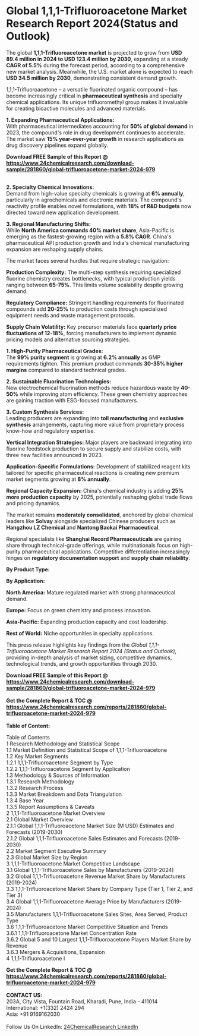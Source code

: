 <h1>Global 1,1,1-Trifluoroacetone Market Research Report 2024(Status and Outlook)</h1><p>The global <strong>1,1,1-Trifluoroacetone market</strong> is projected to grow from <strong>USD 89.4 million in 2024 to USD 123.4 million by 2030</strong>, expanding at a steady <strong>CAGR of 5.5%</strong> during the forecast period, according to a comprehensive new market analysis. Meanwhile, the U.S. market alone is expected to reach <strong>USD 34.5 million by 2030</strong>, demonstrating consistent demand growth.</p><p>1,1,1-Trifluoroacetone – a versatile fluorinated organic compound – has become increasingly critical in <strong>pharmaceutical synthesis</strong> and specialty chemical applications. Its unique trifluoromethyl group makes it invaluable for creating bioactive molecules and advanced materials.</p><p><strong>1. Expanding Pharmaceutical Applications:</strong><br>
With pharmaceutical intermediates accounting for <strong>50% of global demand</strong> in 2023, the compound's role in drug development continues to accelerate. The market saw <strong>15% year-over-year growth</strong> in research applications as drug discovery pipelines expand globally.</p><div><b>Download FREE Sample of this Report @ 
            <a href="https://www.24chemicalresearch.com/download-sample/281860/global-trifluoroacetone-market-2024-979">
            https://www.24chemicalresearch.com/download-sample/281860/global-trifluoroacetone-market-2024-979</a></b></div><br><p><strong>2. Specialty Chemical Innovations:</strong><br>
Demand from high-value specialty chemicals is growing at <strong>6% annually</strong>, particularly in agrochemicals and electronic materials. The compound's reactivity profile enables novel formulations, with <strong>18% of R&amp;D budgets</strong> now directed toward new application development.</p><p><strong>3. Regional Manufacturing Shifts:</strong><br>
While <strong>North America commands 40% market share</strong>, Asia-Pacific is emerging as the fastest-growing region with a <strong>5.8% CAGR</strong>. China's pharmaceutical API production growth and India's chemical manufacturing expansion are reshaping supply chains.</p><p>The market faces several hurdles that require strategic navigation:</p><p><strong>Production Complexity:</strong> The multi-step synthesis requiring specialized fluorine chemistry creates bottlenecks, with typical production yields ranging between <strong>65-75%</strong>. This limits volume scalability despite growing demand.</p><p><strong>Regulatory Compliance:</strong> Stringent handling requirements for fluorinated compounds add <strong>20-25%</strong> to production costs through specialized equipment needs and waste management protocols.</p><p><strong>Supply Chain Volatility:</strong> Key precursor materials face <strong>quarterly price fluctuations of 12-18%</strong>, forcing manufacturers to implement dynamic pricing models and alternative sourcing strategies.</p><p><strong>1. High-Purity Pharmaceutical Grades:</strong><br>
The <strong>99% purity segment</strong> is growing at <strong>6.2% annually</strong> as GMP requirements tighten. This premium product commands <strong>30-35% higher margins</strong> compared to standard technical grades.</p><p><strong>2. Sustainable Fluorination Technologies:</strong><br>
New electrochemical fluorination methods reduce hazardous waste by <strong>40-50%</strong> while improving atom efficiency. These green chemistry approaches are gaining traction with ESG-focused manufacturers.</p><p><strong>3. Custom Synthesis Services:</strong><br>
Leading producers are expanding into <strong>toll manufacturing</strong> and <strong>exclusive synthesis</strong> arrangements, capturing more value from proprietary process know-how and regulatory expertise.</p><p><strong>Vertical Integration Strategies:</strong> Major players are backward integrating into fluorine feedstock production to secure supply and stabilize costs, with three new facilities announced in 2023.</p><p><strong>Application-Specific Formulations:</strong> Development of stabilized reagent kits tailored for specific pharmaceutical reactions is creating new premium market segments growing at <strong>8% annually</strong>.</p><p><strong>Regional Capacity Expansion:</strong> China's chemical industry is adding <strong>25% more production capacity</strong> by 2025, potentially reshaping global trade flows and pricing dynamics.</p><p>The market remains <strong>moderately consolidated</strong>, anchored by global chemical leaders like <strong>Solvay</strong> alongside specialized Chinese producers such as <strong>Hangzhou LZ Chemical</strong> and <strong>Nantong Baokai Pharmaceutical</strong>.</p><p>Regional specialists like <strong>Shanghai Record Pharmaceuticals</strong> are gaining share through technical-grade offerings, while multinationals focus on high-purity pharmaceutical applications. Competitive differentiation increasingly hinges on <strong>regulatory documentation support</strong> and <strong>supply chain reliability</strong>.</p><p><strong>By Product Type:</strong></p><p><strong>By Application:</strong></p><p><strong>North America:</strong> Mature regulated market with strong pharmaceutical demand.</p><p><strong>Europe:</strong> Focus on green chemistry and process innovation.</p><p><strong>Asia-Pacific:</strong> Expanding production capacity and cost leadership.</p><p><strong>Rest of World:</strong> Niche opportunities in specialty applications.</p><p>This press release highlights key findings from the <em>Global 1,1,1-Trifluoroacetone Market Research Report 2024 (Status and Outlook)</em>, providing in-depth analysis of market sizing, competitive dynamics, technological trends, and growth opportunities through 2030.</p><div><b>Download FREE Sample of this Report @ 
            <a href="https://www.24chemicalresearch.com/download-sample/281860/global-trifluoroacetone-market-2024-979">
            https://www.24chemicalresearch.com/download-sample/281860/global-trifluoroacetone-market-2024-979</a></b></div><br><div><b>Get the Complete Report & TOC @ 
            <a href="https://www.24chemicalresearch.com/reports/281860/global-trifluoroacetone-market-2024-979">
            https://www.24chemicalresearch.com/reports/281860/global-trifluoroacetone-market-2024-979</a></b></div><br>
            <b>Table of Content:</b><p>Table of Contents<br />
 1 Research Methodology and Statistical Scope<br />
 1.1 Market Definition and Statistical Scope of 1,1,1-Trifluoroacetone<br />
 1.2 Key Market Segments<br />
 1.2.1 1,1,1-Trifluoroacetone Segment by Type<br />
 1.2.2 1,1,1-Trifluoroacetone Segment by Application<br />
 1.3 Methodology & Sources of Information<br />
 1.3.1 Research Methodology<br />
 1.3.2 Research Process<br />
 1.3.3 Market Breakdown and Data Triangulation<br />
 1.3.4 Base Year<br />
 1.3.5 Report Assumptions & Caveats<br />
 2 1,1,1-Trifluoroacetone Market Overview<br />
 2.1 Global Market Overview<br />
 2.1.1 Global 1,1,1-Trifluoroacetone Market Size (M USD) Estimates and Forecasts (2019-2030)<br />
 2.1.2 Global 1,1,1-Trifluoroacetone Sales Estimates and Forecasts (2019-2030)<br />
 2.2 Market Segment Executive Summary<br />
 2.3 Global Market Size by Region<br />
 3 1,1,1-Trifluoroacetone Market Competitive Landscape<br />
 3.1 Global 1,1,1-Trifluoroacetone Sales by Manufacturers (2019-2024)<br />
 3.2 Global 1,1,1-Trifluoroacetone Revenue Market Share by Manufacturers (2019-2024)<br />
 3.3 1,1,1-Trifluoroacetone Market Share by Company Type (Tier 1, Tier 2, and Tier 3)<br />
 3.4 Global 1,1,1-Trifluoroacetone Average Price by Manufacturers (2019-2024)<br />
 3.5 Manufacturers 1,1,1-Trifluoroacetone Sales Sites, Area Served, Product Type<br />
 3.6 1,1,1-Trifluoroacetone Market Competitive Situation and Trends<br />
 3.6.1 1,1,1-Trifluoroacetone Market Concentration Rate<br />
 3.6.2 Global 5 and 10 Largest 1,1,1-Trifluoroacetone Players Market Share by Revenue<br />
 3.6.3 Mergers & Acquisitions, Expansion<br />
 4 1,1,1-Trifluoroacetone I</p><div><b>Get the Complete Report & TOC @ 
            <a href="https://www.24chemicalresearch.com/reports/281860/global-trifluoroacetone-market-2024-979">
            https://www.24chemicalresearch.com/reports/281860/global-trifluoroacetone-market-2024-979</a></b></div><br><b>CONTACT US:</b><br>
            203A, City Vista, Fountain Road, Kharadi, Pune, India - 411014<br>
            International: +1(332) 2424 294<br>
            Asia: +91 9169162030 <br><br>
            Follow Us On LinkedIn: <a href="https://www.linkedin.com/company/24chemicalresearch/">24ChemicalResearch LinkedIn</a>